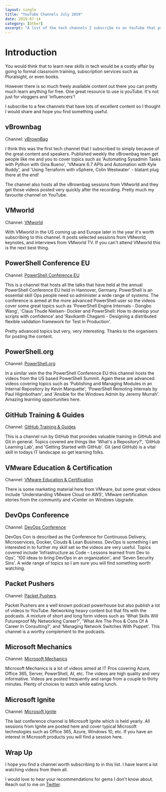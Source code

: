 ```yaml
---
layout: single
title: "YouTube Channels July 2019"
date: 2019-07-14
category: [Other]
excerpt: "A list of the tech channels I subscribe to on YouTube that provide lots of free, valuable content"
---
```

# Introduction

You would think that to learn new skills in tech would be a costly affair by going to formal classroom training, subscription services such as Pluralsight, or even books.

However there is so much freely available content out there you can pretty much learn anything for free. One great resource to use is youTube. It's not just for vloggers and 'influencers'!

I subscribe to a few channels that have lots of excellent content so I thought I would share and hope you find something useful.

## vBrownbag

Channel: [vBrownBag](https://www.youtube.com/channel/UCaZf13iWhwnBdpIkrEmHLbA)

I think this was the first tech channel that I subscribed to simply because of the great content and speakers. Published weekly the vBrownbag team get people like me and you to cover topics such as 'Automating Sysadmin Tasks with Python with Gina Bueno', 'VMware 6.7 APIs and Automation with Kyle Ruddy', and 'Using Terraform with vSphere, Colin Westwater' - blatant plug there at the end!

The channel also hosts all the vBrownbag sessions from VMworld and they get those videos posted very quickly after the recording. Pretty much my favourite channel on YouTube.

## VMworld

Channel: [VMworld](https://www.youtube.com/user/VMworldTV)

With VMworld in the US coming up and Europe later in the year it's worth subscribing to this channel. It posts selected sessions from VMworld, keynotes, and interviews from VMworld TV. If you can't attend VMworld this is the next best thing.

## PowerShell Conference EU

Channel: [PowerShell Conference EU](https://www.youtube.com/channel/UCxgrI58XiKnDDByjhRJs5fg)

This is a channel that hosts all the talks that have held at the annual PowerShell Conference EU held in Hannover, Germany. PowerShell is an essential skill Ops people need so administer a wide range of systems. The conference is aimed at the more advanced PowerShell user so the videos cover some great topics such as 'PowerShell Engine Internals - Dongbo Wang', 'Claus Thude Nielsen- Docker and PowerShell: How to develop your scripts with confidence' and 'Ravikanth Chaganti - Designing a distributed flexible validation framework for Test in Production'.

Pretty advanced topics but very, very interesting. Thanks to the organisers for posting the content.

## PowerShell.org

Channel: [PowerShell.org](https://www.youtube.com/user/powershellorg)

In a similar vein the the PowerShell Conference EU this channel hosts the videos from the US based PowerShell Summit. Again these are advanced videos covering topics such as 'Publishing and Managing Modules in an Internal Repository by Kevin Marquette', 'PowerShell Remoting Internals by Paul Higinbotham', and 'Ansible for the Windows Admin by Jeremy Murrah'. Amazing learning opportunities here.

## GitHub Training & Guides

Channel: [GitHub Training & Guides](https://www.youtube.com/channel/UCP7RrmoueENv9TZts3HXXtw)

This is a channel run by GitHub that provides valuable training in GitHub and Git in general. Topics covered are things like 'What's a Repository?', 'GitHub Learning Lab', and 'Getting Started with GitHub'. Git (and GitHub) is a vital skill in todays IT landscape so get learning folks.

## VMware Education & Certification

Channel: [VMware Education & Certification](https://www.youtube.com/user/VMwareLearning)

There is some marketing material here from VMware, but some great videos include 'Understanding VMware Cloud on AWS', VMware certification stories from the community and vCenter on Windows Upgrade.

## DevOps Conference

Channel: [DevOps Conference](https://www.youtube.com/channel/UCttdqyJB5wuJOO2KXea6WMQ)

DevOps Con is described as the Conference for Continuous Delivery, Microservices, Docker, Clouds & Lean Business. DevOps is something I am interested in to further my skill set so the videos are very useful. Topics covered include 'Infrastructure as Code – Lessons learned from Dev to Ops', '100 ideas to bring DevOps in an organization', and 'Seven Security Sins'. A wide range of topics so I am sure you will find something worth watching.

## Packet Pushers

Channel: [Packet Pushers](https://www.youtube.com/channel/UC7vAUu1TQAwzuq8wajJw4kA)

Packet Pushers are a well known podcast powerhouse but also publish a lot of videos to YouTube. Networking heavy content but that fits with the podcasts. A mixture of short and long form videos such as 'What Skills Will Futureproof My Networking Career?', 'What Are The Pros & Cons Of A Career In Consulting?', and 'Managing Network Switches With Puppet'. This channel is a worthy complement to the podcasts.

## Microsoft Mechanics

Channel: [Microsoft Mechanics](https://www.youtube.com/user/OfficeGarageSeries)

Microsoft Mechanics is a lot of videos aimed at IT Pros covering Azure, Office 365, Server, PowerShell, AI, etc. The videos are high quality and very informative. Videos are posted frequently and range from a couple to thirty minutes. Plenty of choices to watch while eating lunch.

## Microsoft Ignite

Channel: [Microsoft Ignite](https://www.youtube.com/channel/UCrhJmfAGQ5K81XQ8_od1iTg/)

The last conference channel is Microsoft Ignite which is held yearly. All sessions from Ignite are posted here and cover typical Microsoft technologies such as Office 365, Azure, Windows 10, etc. If you have an interest in Microsoft products you will find a session here.

## Wrap Up

I hope you find a channel worth subscribing to in this list. I have learnt a lot watching videos from them all.

I would love to hear your recommendations for gems I don't know about. Reach out to me on [Twitter](https://twitter.com/cwestwater).
